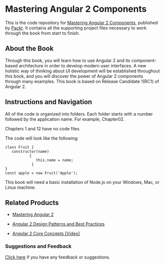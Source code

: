 # Mastering Angular 2 Components
This is the code repository for [Mastering Angular 2 Components](https://www.packtpub.com/web-development/mastering-angular-2-components?utm_source=github&utm_medium=repository&utm_campaign=9781785884641), published by [Packt](https://www.packtpub.com/?utm_source=github). It contains all the supporting project files necessary to work through the book from start to finish.
## About the Book
Through this book, you will learn how to use Angular 2 and its component-based architecture in order to develop modern user interfaces. A new holistic way of thinking about UI development will be established throughout this book, and you will discover the power of Angular 2 components through many examples. This book is based on Release Candidate 1(RC1) of Angular 2.
## Instructions and Navigation
All of the code is organized into folders. Each folder starts with a number followed by the application name. For example, Chapter02.

Chapters 1 and 12 have no code files.

The code will look like the following:
```
class Fruit {
   constructor(name) 
           { 
              this.name = name;
            }
}
const apple = new Fruit('Apple');
```

This book will need a basic installation of Node.js on your Windows, Mac, or Linux machine.

## Related Products
* [Mastering Angular 2](https://www.packtpub.com/web-development/mastering-angular-2?utm_source=github&utm_medium=repository&utm_campaign=9781785880230)

* [Angular 2 Design Patterns and Best Practices](https://www.packtpub.com/web-development/angular-2-design-patterns-and-best-practices?utm_source=github&utm_medium=repository&utm_campaign=9781786461728)

* [Angular 2 Core Concepts [Video]](https://www.packtpub.com/web-development/angular-2-core-concepts?utm_source=github&utm_medium=repository&utm_campaign=9781787121058)

### Suggestions and Feedback
[Click here](https://docs.google.com/forms/d/e/1FAIpQLSe5qwunkGf6PUvzPirPDtuy1Du5Rlzew23UBp2S-P3wB-GcwQ/viewform) if you have any feedback or suggestions.
